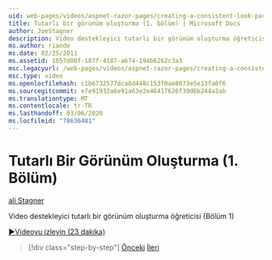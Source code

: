 ```yaml
---
uid: web-pages/videos/aspnet-razor-pages/creating-a-consistent-look-part-1
title: Tutarlı bir görünüm oluşturma (1. bölüm) | Microsoft Docs
author: JoeStagner
description: Video destekleyici tutarlı bir görünüm oluşturma öğreticisi (Bölüm 1)
ms.author: riande
ms.date: 02/25/2011
ms.assetid: 1057d00f-187f-4187-a674-194b6262c3a3
msc.legacyurl: /web-pages/videos/aspnet-razor-pages/creating-a-consistent-look-part-1
msc.type: video
ms.openlocfilehash: c1b6732577dca8d448c153f0ae8073e5e13fa0f6
ms.sourcegitcommit: e7e91932a6e91a63e2e46417626f39d6b244a3ab
ms.translationtype: MT
ms.contentlocale: tr-TR
ms.lasthandoff: 03/06/2020
ms.locfileid: "78636481"
---
```

# <a name="creating-a-consistent-look-part-1"></a>Tutarlı Bir Görünüm Oluşturma (1. Bölüm)

[ali Stagner](https://github.com/JoeStagner)

Video destekleyici tutarlı bir görünüm oluşturma öğreticisi (Bölüm 1)

[&#9654;Videoyu izleyin (23 dakika)](https://channel9.msdn.com/Blogs/ASP-NET-Site-Videos/creating-a-consistent-look-(part-1))

> [!div class="step-by-step"]
> [Önceki](introduction-to-aspnet-web-programming-using-the-razor-syntax.md)
> [İleri](creating-a-consistent-look-part-2.md)
